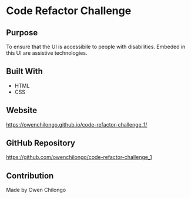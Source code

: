 # Code Refactor Challenge
## Purpose 
To ensure that the UI is accessibile to people with disabilities. Embeded in this UI are assistive technologies.

## Built With
* HTML
* CSS

## Website
https://owenchilongo.github.io/code-refactor-challenge_1/

## GitHub Repository
https://github.com/owenchilongo/code-refactor-challenge_1

## Contribution
Made by Owen Chilongo
